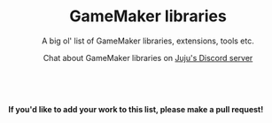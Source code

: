<h1 align="center">GameMaker libraries</h1>

<p align="center">A big ol' list of GameMaker libraries, extensions, tools etc.</p>

<p align="center">Chat about GameMaker libraries on <a href="https://discord.gg/8krYCqr">Juju's Discord server</a></p>

&nbsp;

&nbsp;

**If you'd like to add your work to this list, please make a pull request!**
